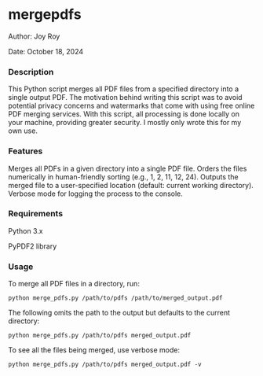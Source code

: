 # mergepdfs

Author: Joy Roy

Date: October 18, 2024

### Description
This Python script merges all PDF files from a specified directory into a single output PDF. The motivation behind writing this script was to avoid potential privacy concerns and watermarks that come with using free online PDF merging services. With this script, all processing is done locally on your machine, providing greater security. I mostly only wrote this for my own use.

### Features
Merges all PDFs in a given directory into a single PDF file.
Orders the files numerically in human-friendly sorting (e.g., 1, 2, 11, 12, 24).
Outputs the merged file to a user-specified location (default: current working directory).
Verbose mode for logging the process to the console.

### Requirements

Python 3.x

PyPDF2 library

### Usage

To merge all PDF files in a directory, run:

```
python merge_pdfs.py /path/to/pdfs /path/to/merged_output.pdf
```

The following omits the path to the output but defaults to the current directory:
```
python merge_pdfs.py /path/to/pdfs merged_output.pdf
```

To see all the files being merged, use verbose mode:

```
python merge_pdfs.py /path/to/pdfs merged_output.pdf -v
```



